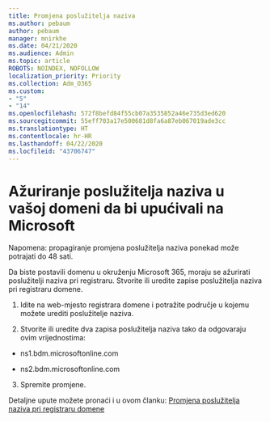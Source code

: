 ```yaml
---
title: Promjena poslužitelja naziva
ms.author: pebaum
author: pebaum
manager: mnirkhe
ms.date: 04/21/2020
ms.audience: Admin
ms.topic: article
ROBOTS: NOINDEX, NOFOLLOW
localization_priority: Priority
ms.collection: Adm_O365
ms.custom:
- "5"
- "14"
ms.openlocfilehash: 572f8befd84f55cb07a3535852a46e735d3ed620
ms.sourcegitcommit: 55eff703a17e500681d8fa6a87eb067019ade3cc
ms.translationtype: HT
ms.contentlocale: hr-HR
ms.lasthandoff: 04/22/2020
ms.locfileid: "43706747"
---
```

# <a name="update-your-domain-nameservers-to-point-to-microsoft"></a>Ažuriranje poslužitelja naziva u vašoj domeni da bi upućivali na Microsoft

Napomena: propagiranje promjena poslužitelja naziva ponekad može potrajati do 48 sati.
  
Da biste postavili domenu u okruženju Microsoft 365, moraju se ažurirati poslužitelji naziva pri registraru. Stvorite ili uredite zapise poslužitelja naziva pri registraru domene.
  
1. Idite na web-mjesto registrara domene i potražite područje u kojemu možete urediti poslužitelje naziva.
  
2. Stvorite ili uredite dva zapisa poslužitelja naziva tako da odgovaraju ovim vrijednostima:

  - ns1.bdm.microsoftonline.com

  - ns2.bdm.microsoftonline.com

3. Spremite promjene.

Detaljne upute možete pronaći i u ovom članku: [Promjena poslužitelja naziva pri registraru domene](https://docs.microsoft.com//office365/admin/get-help-with-domains/change-nameservers-at-any-domain-registrar)
  